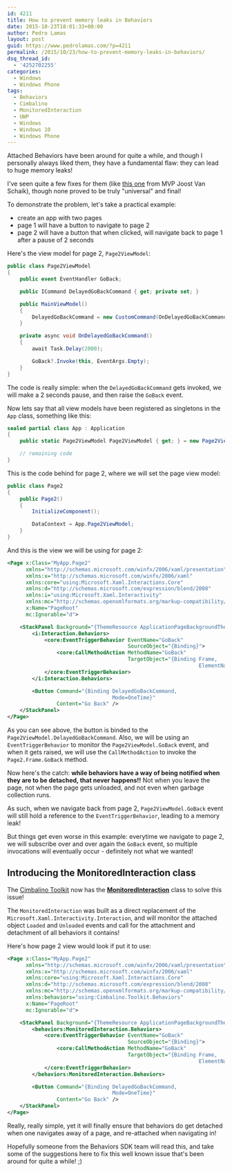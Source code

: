 ```yaml
---
id: 4211
title: How to prevent memory leaks in Behaviors
date: 2015-10-23T18:01:33+00:00
author: Pedro Lamas
layout: post
guid: https://www.pedrolamas.com/?p=4211
permalink: /2015/10/23/how-to-prevent-memory-leaks-in-behaviors/
dsq_thread_id:
  - '4252702255'
categories:
  - Windows
  - Windows Phone
tags:
  - Behaviors
  - Cimbalino
  - MonitoredInteraction
  - UWP
  - Windows
  - Windows 10
  - Windows Phone
---
```


Attached Behaviors have been around for quite a while, and though I personally always liked them, they have a fundamental flaw: they can lead to huge memory leaks!

I've seen quite a few fixes for them (like [this one](http://dotnetbyexample.blogspot.co.uk/2011/04/safe-event-detachment-pattern-for.html) from MVP Joost Van Schaik), though none proved to be truly "universal" and final!

To demonstrate the problem, let's take a practical example:

- create an app with two pages
- page 1 will have a button to navigate to page 2
- page 2 will have a button that when clicked, will navigate back to page 1 after a pause of 2 seconds

Here's the view model for page 2, `Page2ViewModel`:

```csharp
public class Page2ViewModel
{
    public event EventHandler GoBack;

    public ICommand DelayedGoBackCommand { get; private set; }

    public MainViewModel()
    {
        DelayedGoBackCommand = new CustomCommand(OnDelayedGoBackCommand);
    }

    private async void OnDelayedGoBackCommand()
    {
        await Task.Delay(2000);

        GoBack?.Invoke(this, EventArgs.Empty);
    }
}
```

The code is really simple: when the `DelayedGoBackCommand` gets invoked, we will make a 2 seconds pause, and then raise the `GoBack` event.

Now lets say that all view models have been registered as singletons in the `App` class, something like this:

```csharp
sealed partial class App : Application
{
    public static Page2ViewModel Page2ViewModel { get; } = new Page2ViewModel();

    // remaining code
}
```

This is the code behind for page 2, where we will set the page view model:

```csharp
public class Page2
{
    public Page2()
    {
        InitializeComponent();

        DataContext = App.Page2ViewModel;
    }
}
```

And this is the view we will be using for page 2:

```xml
<Page x:Class="MyApp.Page2"
      xmlns="http://schemas.microsoft.com/winfx/2006/xaml/presentation"
      xmlns:x="http://schemas.microsoft.com/winfx/2006/xaml"
      xmlns:core="using:Microsoft.Xaml.Interactions.Core"
      xmlns:d="http://schemas.microsoft.com/expression/blend/2008"
      xmlns:i="using:Microsoft.Xaml.Interactivity"
      xmlns:mc="http://schemas.openxmlformats.org/markup-compatibility/2006"
      x:Name="PageRoot"
      mc:Ignorable="d">

    <StackPanel Background="{ThemeResource ApplicationPageBackgroundThemeBrush}">
        <i:Interaction.Behaviors>
            <core:EventTriggerBehavior EventName="GoBack"
                                       SourceObject="{Binding}">
                <core:CallMethodAction MethodName="GoBack"
                                       TargetObject="{Binding Frame,
                                                              ElementName=PageRoot}" />
            </core:EventTriggerBehavior>
        </i:Interaction.Behaviors>

        <Button Command="{Binding DelayedGoBackCommand,
                                  Mode=OneTime}"
                Content="Go Back" />
    </StackPanel>
</Page>
```

As you can see above, the button is binded to the `Page2ViewModel.DelayedGoBackCommand`. Also, we will be using an `EventTriggerBehavior` to monitor the `Page2ViewModel.GoBack` event, and when it gets raised, we will use the `CallMethodAction` to invoke the `Page2.Frame.GoBack` method.

Now here's the catch: **while behaviors have a way of being notified when they are to be detached, that never happens!!** Not when you leave the page, not when the page gets unloaded, and not even when garbage collection runs.

As such, when we navigate back from page 2, `Page2ViewModel.GoBack` event will still hold a reference to the `EventTriggerBehavior`, leading to a memory leak!

But things get even worse in this example: everytime we navigate to page 2, we will subscribe over and over again the `GoBack` event, so multiple invocations will eventually occur - definitely not what we wanted!

## Introducing the MonitoredInteraction class

The [Cimbalino Toolkit](http://cimbalino.org) now has the [**MonitoredInteraction**](<https://github.com/Cimbalino/Cimbalino-Toolkit/blob/master/src/Cimbalino.Toolkit%20(WP8)/Behaviors/MonitoredInteraction.cs>) class to solve this issue!

The `MonitoredInteraction` was built as a direct replacement of the `Microsoft.Xaml.Interactivity.Interaction`, and will monitor the attached object `Loaded` and `Unloaded` events and call for the attachment and detachment of all behaviors it contains!

Here's how page 2 view would look if put it to use:

```xml
<Page x:Class="MyApp.Page2"
      xmlns="http://schemas.microsoft.com/winfx/2006/xaml/presentation"
      xmlns:x="http://schemas.microsoft.com/winfx/2006/xaml"
      xmlns:core="using:Microsoft.Xaml.Interactions.Core"
      xmlns:d="http://schemas.microsoft.com/expression/blend/2008"
      xmlns:mc="http://schemas.openxmlformats.org/markup-compatibility/2006"
      xmlns:behaviors="using:Cimbalino.Toolkit.Behaviors"
      x:Name="PageRoot"
      mc:Ignorable="d">

    <StackPanel Background="{ThemeResource ApplicationPageBackgroundThemeBrush}">
        <behaviors:MonitoredInteraction.Behaviors>
            <core:EventTriggerBehavior EventName="GoBack"
                                       SourceObject="{Binding}">
                <core:CallMethodAction MethodName="GoBack"
                                       TargetObject="{Binding Frame,
                                                              ElementName=PageRoot}" />
            </core:EventTriggerBehavior>
        </behaviors:MonitoredInteraction.Behaviors>

        <Button Command="{Binding DelayedGoBackCommand,
                                  Mode=OneTime}"
                Content="Go Back" />
    </StackPanel>
</Page>
```

Really, really simple, yet it will finally ensure that behaviors do get detached when one navigates away of a page, and re-attached when navigating in!

Hopefully someone from the Behaviors SDK team will read this, and take some of the suggestions here to fix this well known issue that's been around for quite a while! ;)
